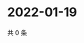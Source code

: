 # 2022-01-19

共 0 条

<!-- BEGIN WEIBO -->
<!-- 最后更新时间 Wed Jan 19 2022 11:14:17 GMT+0800 (China Standard Time) -->

<!-- END WEIBO -->
